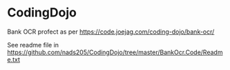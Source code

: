 # CodingDojo

Bank OCR profect as per https://code.joejag.com/coding-dojo/bank-ocr/

See readme file in https://github.com/nads205/CodingDojo/tree/master/BankOcr.Code/Readme.txt
